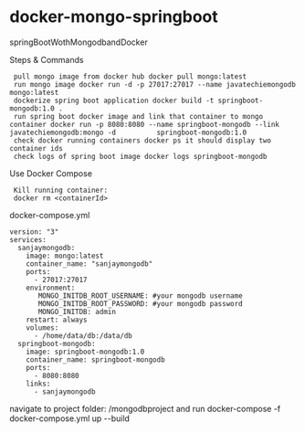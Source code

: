 # docker-mongo-springboot
springBootWothMongodbandDocker

  Steps & Commands

	 pull mongo image from docker hub docker pull mongo:latest
	 run mongo image docker run -d -p 27017:27017 --name javatechiemongodb mongo:latest
	 dockerize spring boot application docker build -t springboot-mongodb:1.0 .
	 run spring boot docker image and link that container to mongo container docker run -p 8080:8080 --name springboot-mongodb --link javatechiemongodb:mongo -d          springboot-mongodb:1.0
	 check docker running containers docker ps it should display two container ids
	 check logs of spring boot image docker logs springboot-mongodb
 
 
  Use Docker Compose
  
	 Kill running container:
	 docker rm <containerId>
  
  
  docker-compose.yml
  
	version: "3"
	services:
	  sanjaymongodb:
		image: mongo:latest
		container_name: "sanjaymongodb"
		ports:
		  - 27017:27017
		environment: 
		   MONGO_INITDB_ROOT_USERNAME: #your mongodb username
		   MONGO_INITDB_ROOT_PASSWORD: #your mongodb password
		   MONGO_INITDB: admin
		restart: always
		volumes:
		  - /home/data/db:/data/db
	  springboot-mongodb:
		image: springboot-mongodb:1.0
		container_name: springboot-mongodb
		ports:
		  - 8080:8080
		links:
		  - sanjaymongodb
   navigate to project folder:
        /mongodbproject and run docker-compose -f docker-compose.yml up --build
